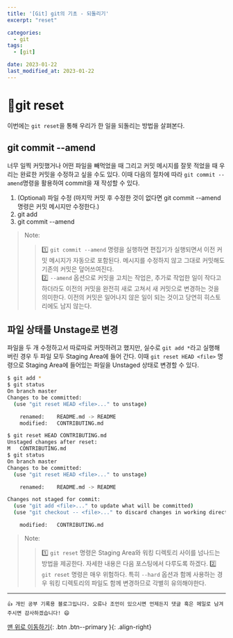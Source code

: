 ```yaml
---
title: '[Git] git의 기초 - 되돌리기'
excerpt: "reset"

categories:
  - git
tags: 
  - [git]

date: 2023-01-22
last_modified_at: 2023-01-22
---
```


# 🎯git reset
이번에는 `git reset`을 통해 우리가 한 일을 되돌리는 방법을 살펴본다. 

## git commit --amend
너무 일찍 커밋했거나 어떤 파일을 빼먹었을 때 그리고 커밋 메시지를 잘못 적었을 때 우리는 완료한 커밋을 수정하고 싶을 수도 있다. 이때 다음의 절차에 따라 `git commit --amend`명령을 활용하여 commit을 재 작성할 수 있다.

1. (Optional) 파일 수정 (마지막 커밋 후 수정한 것이 없다면 git commit --amend 명령은 커밋 메시지만 수정한다.)
2. git add
3. git commit --amend
  
> Note:
>> 1️⃣ `git commit --amend` 명령을 실행하면 편집기가 실행되면서 이전 커밋 메시지가 자동으로 포함된다. 메시지를 수정하지 않고 그대로 커밋해도 기존의 커밋은 덮어쓰여진다.  
>> 2️⃣ `--amend` 옵션으로 커밋을 고치는 작업은, 추가로 작업한 일이 작다고 하더라도 이전의 커밋을 완전히 새로 고쳐서 새 커밋으로 변경하는 것을 의미한다. 이전의 커밋은 일어나지 않은 일이 되는 것이고 당연히 히스토리에도 남지 않는다.

## 파일 상태를 Unstage로 변경
파일을 두 개 수정하고서 따로따로 커밋하려고 했지만, 실수로 `git add *`라고 실행해 버린 경우 두 파일 모두 Staging Area에 들어 간다. 이때 `git reset HEAD <file>` 명령으로 Staging Area에 들어있는 파일을 Unstaged 상태로 변경할 수 있다.

```bash
$ git add *
$ git status
On branch master
Changes to be committed:
  (use "git reset HEAD <file>..." to unstage)

    renamed:    README.md -> README
    modified:   CONTRIBUTING.md

$ git reset HEAD CONTRIBUTING.md
Unstaged changes after reset:
M	CONTRIBUTING.md
$ git status
On branch master
Changes to be committed:
  (use "git reset HEAD <file>..." to unstage)

    renamed:    README.md -> README

Changes not staged for commit:
  (use "git add <file>..." to update what will be committed)
  (use "git checkout -- <file>..." to discard changes in working directory)

    modified:   CONTRIBUTING.md
```

> Note:
>> 1️⃣ `git reset` 명령은 Staging Area와 워킹 디렉토리 사이를 넘나드는 방법을 제공한다. 자세한 내용은 다음 포스팅에서 다루도록 하겠다.
>> 2️⃣ `git reset` 명령은 매우 위험하다. 특히 `--hard` 옵션과 함께 사용하는 경우 워킹 디렉토리의 파일도 함께 변경하므로 각별히 유의해야한다.

***
    👍 개인 공부 기록용 블로그입니다. 오류나 조언이 있으시면 언제든지 댓글 혹은 메일로 남겨주시면 감사하겠습니다! 😄

[맨 위로 이동하기](#){: .btn .btn--primary }{: .align-right}